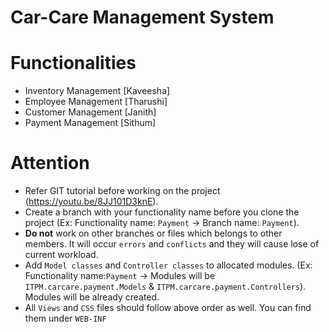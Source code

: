 # Car-Care Management System

# Functionalities
- Inventory Management [Kaveesha]
- Employee Management [Tharushi]
- Customer Management [Janith]
- Payment Management [Sithum]

# Attention
- Refer GIT tutorial before working on the project (https://youtu.be/8JJ101D3knE).
- Create a branch with your functionality name before you clone the project (Ex: Functionality name: `Payment` -> Branch name: `Payment`).
- **Do not** work on other branches or files which belongs to other members. It will occur `errors` and `conflicts` and they will cause lose of current workload.
- Add `Model classes` and `Controller classes` to allocated modules. (Ex: Functionality name:`Payment` -> Modules will be `ITPM.carcare.payment.Models` & `ITPM.carcare.payment.Controllers`). Modules will be already created.
- All `Views` and `CSS` files should follow above order as well. You can find them under `WEB-INF`

